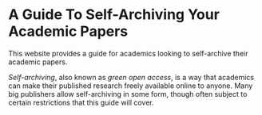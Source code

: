 # A Guide To Self-Archiving Your Academic Papers

This website provides a guide for academics looking to self-archive their academic papers.

*Self-archiving*, also known as *green open access*, is a way that academics can make their published research freely available online to anyone. Many big publishers allow self-archiving in some form, though often subject to certain restrictions that this guide will cover.
